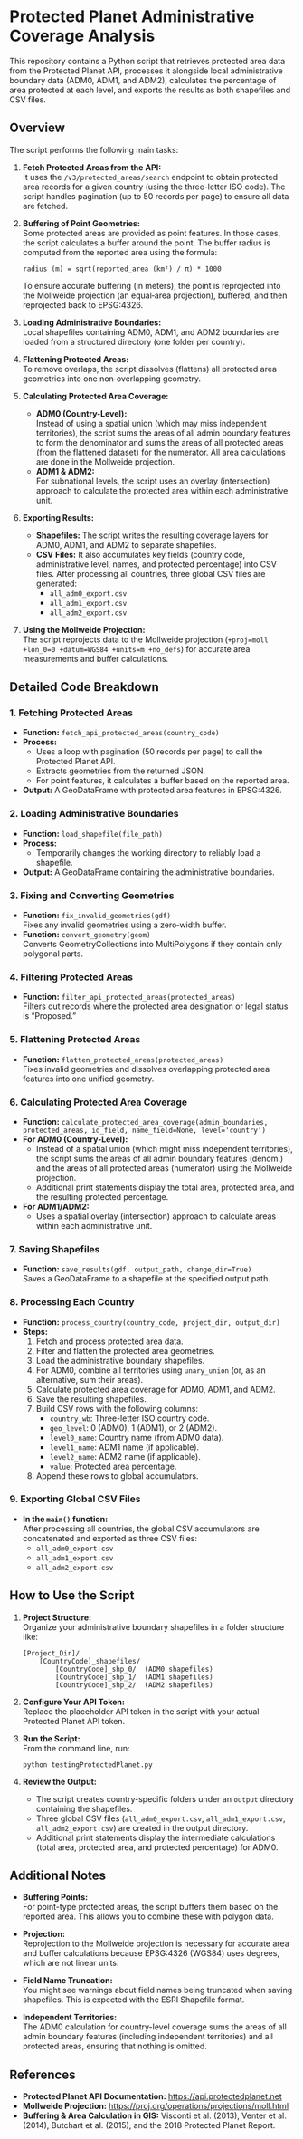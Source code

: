 # Protected Planet Administrative Coverage Analysis

This repository contains a Python script that retrieves protected area data from the Protected Planet API, processes it alongside local administrative boundary data (ADM0, ADM1, and ADM2), calculates the percentage of area protected at each level, and exports the results as both shapefiles and CSV files.

## Overview

The script performs the following main tasks:

1. **Fetch Protected Areas from the API:**  
   It uses the `/v3/protected_areas/search` endpoint to obtain protected area records for a given country (using the three-letter ISO code). The script handles pagination (up to 50 records per page) to ensure all data are fetched.

2. **Buffering of Point Geometries:**  
   Some protected areas are provided as point features. In those cases, the script calculates a buffer around the point. The buffer radius is computed from the reported area using the formula:  
   ```
   radius (m) = sqrt(reported_area (km²) / π) * 1000
   ```
   To ensure accurate buffering (in meters), the point is reprojected into the Mollweide projection (an equal‑area projection), buffered, and then reprojected back to EPSG:4326.

3. **Loading Administrative Boundaries:**  
   Local shapefiles containing ADM0, ADM1, and ADM2 boundaries are loaded from a structured directory (one folder per country).

4. **Flattening Protected Areas:**  
   To remove overlaps, the script dissolves (flattens) all protected area geometries into one non‑overlapping geometry.

5. **Calculating Protected Area Coverage:**  
   - **ADM0 (Country-Level):**  
     Instead of using a spatial union (which may miss independent territories), the script sums the areas of all admin boundary features to form the denominator and sums the areas of all protected areas (from the flattened dataset) for the numerator. All area calculations are done in the Mollweide projection.
   - **ADM1 & ADM2:**  
     For subnational levels, the script uses an overlay (intersection) approach to calculate the protected area within each administrative unit.

6. **Exporting Results:**  
   - **Shapefiles:** The script writes the resulting coverage layers for ADM0, ADM1, and ADM2 to separate shapefiles.
   - **CSV Files:** It also accumulates key fields (country code, administrative level, names, and protected percentage) into CSV files. After processing all countries, three global CSV files are generated:
     - `all_adm0_export.csv`
     - `all_adm1_export.csv`
     - `all_adm2_export.csv`

7. **Using the Mollweide Projection:**  
   The script reprojects data to the Mollweide projection (`+proj=moll +lon_0=0 +datum=WGS84 +units=m +no_defs`) for accurate area measurements and buffer calculations.

## Detailed Code Breakdown

### 1. Fetching Protected Areas

- **Function:** `fetch_api_protected_areas(country_code)`
- **Process:**  
  - Uses a loop with pagination (50 records per page) to call the Protected Planet API.
  - Extracts geometries from the returned JSON.
  - For point features, it calculates a buffer based on the reported area.
- **Output:** A GeoDataFrame with protected area features in EPSG:4326.

### 2. Loading Administrative Boundaries

- **Function:** `load_shapefile(file_path)`
- **Process:**  
  - Temporarily changes the working directory to reliably load a shapefile.
- **Output:** A GeoDataFrame containing the administrative boundaries.

### 3. Fixing and Converting Geometries

- **Function:** `fix_invalid_geometries(gdf)`  
  Fixes any invalid geometries using a zero‑width buffer.
- **Function:** `convert_geometry(geom)`  
  Converts GeometryCollections into MultiPolygons if they contain only polygonal parts.

### 4. Filtering Protected Areas

- **Function:** `filter_api_protected_areas(protected_areas)`  
  Filters out records where the protected area designation or legal status is “Proposed.”
  
### 5. Flattening Protected Areas

- **Function:** `flatten_protected_areas(protected_areas)`  
  Fixes invalid geometries and dissolves overlapping protected area features into one unified geometry.

### 6. Calculating Protected Area Coverage

- **Function:** `calculate_protected_area_coverage(admin_boundaries, protected_areas, id_field, name_field=None, level='country')`
- **For ADM0 (Country-Level):**  
  - Instead of a spatial union (which might miss independent territories), the script sums the areas of all admin boundary features (denom.) and the areas of all protected areas (numerator) using the Mollweide projection.
  - Additional print statements display the total area, protected area, and the resulting protected percentage.
- **For ADM1/ADM2:**  
  - Uses a spatial overlay (intersection) approach to calculate areas within each administrative unit.

### 7. Saving Shapefiles

- **Function:** `save_results(gdf, output_path, change_dir=True)`  
  Saves a GeoDataFrame to a shapefile at the specified output path.

### 8. Processing Each Country

- **Function:** `process_country(country_code, project_dir, output_dir)`
- **Steps:**  
  1. Fetch and process protected area data.
  2. Filter and flatten the protected area geometries.
  3. Load the administrative boundary shapefiles.
  4. For ADM0, combine all territories using `unary_union` (or, as an alternative, sum their areas).
  5. Calculate protected area coverage for ADM0, ADM1, and ADM2.
  6. Save the resulting shapefiles.
  7. Build CSV rows with the following columns:
     - `country_wb`: Three-letter ISO country code.
     - `geo_level`: 0 (ADM0), 1 (ADM1), or 2 (ADM2).
     - `level0_name`: Country name (from ADM0 data).
     - `level1_name`: ADM1 name (if applicable).
     - `level2_name`: ADM2 name (if applicable).
     - `value`: Protected area percentage.
  8. Append these rows to global accumulators.

### 9. Exporting Global CSV Files

- **In the `main()` function:**  
  After processing all countries, the global CSV accumulators are concatenated and exported as three CSV files:
  - `all_adm0_export.csv`
  - `all_adm1_export.csv`
  - `all_adm2_export.csv`

## How to Use the Script

1. **Project Structure:**  
   Organize your administrative boundary shapefiles in a folder structure like:
   ```
   [Project_Dir]/
       [CountryCode]_shapefiles/
           [CountryCode]_shp_0/  (ADM0 shapefiles)
           [CountryCode]_shp_1/  (ADM1 shapefiles)
           [CountryCode]_shp_2/  (ADM2 shapefiles)
   ```

2. **Configure Your API Token:**  
   Replace the placeholder API token in the script with your actual Protected Planet API token.

3. **Run the Script:**  
   From the command line, run:
   ```
   python testingProtectedPlanet.py
   ```

4. **Review the Output:**  
   - The script creates country-specific folders under an `output` directory containing the shapefiles.
   - Three global CSV files (`all_adm0_export.csv`, `all_adm1_export.csv`, `all_adm2_export.csv`) are created in the output directory.
   - Additional print statements display the intermediate calculations (total area, protected area, and protected percentage) for ADM0.

## Additional Notes

- **Buffering Points:**  
  For point-type protected areas, the script buffers them based on the reported area. This allows you to combine these with polygon data.

- **Projection:**  
  Reprojection to the Mollweide projection is necessary for accurate area and buffer calculations because EPSG:4326 (WGS84) uses degrees, which are not linear units.

- **Field Name Truncation:**  
  You might see warnings about field names being truncated when saving shapefiles. This is expected with the ESRI Shapefile format.

- **Independent Territories:**  
  The ADM0 calculation for country-level coverage sums the areas of all admin boundary features (including independent territories) and all protected areas, ensuring that nothing is omitted.

## References

- **Protected Planet API Documentation:** https://api.protectedplanet.net
- **Mollweide Projection:** https://proj.org/operations/projections/moll.html
- **Buffering & Area Calculation in GIS:** Visconti et al. (2013), Venter et al. (2014), Butchart et al. (2015), and the 2018 Protected Planet Report.
